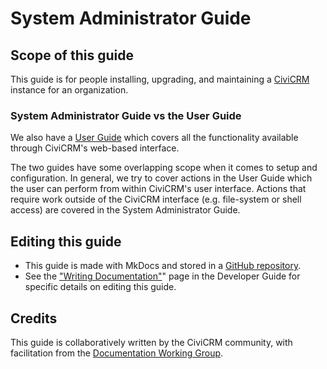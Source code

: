 # System Administrator Guide

## Scope of this guide

This guide is for people installing, upgrading, and maintaining a [CiviCRM](https://civicrm.org) instance for an organization.

### System Administrator Guide vs the User Guide

We also have a [User Guide](https://docs.civicrm.org/user/en/latest) which covers all the functionality available through CiviCRM's web-based interface.

The two guides have some overlapping scope when it comes to setup and configuration. In general, we try to cover actions in the User Guide which the user can perform from within CiviCRM's user interface. Actions that require work outside of the CiviCRM interface (e.g. file-system or shell access) are covered in the System Administrator Guide.

## Editing this guide

* This guide is made with MkDocs and stored in a [GitHub repository](https://github.com/civicrm/civicrm-sysadmin-guide).
* See the ["Writing Documentation"](https://docs.civicrm.org/dev/en/latest/documentation)" page in the Developer Guide for specific details on editing this guide.

## Credits

This guide is collaboratively written by the CiviCRM community, with facilitation from the [Documentation Working Group](https://civicrm.org/working-groups/documentation).
